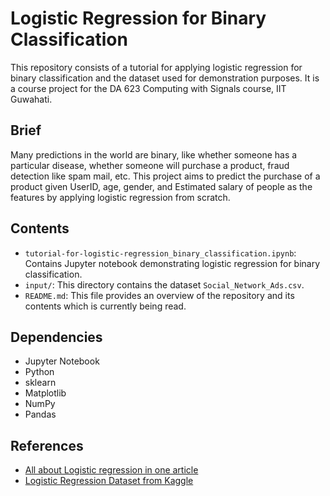 # Logistic Regression for Binary Classification
This repository consists of a tutorial for applying logistic regression for binary classification and the dataset used for demonstration purposes. It is a course project for the DA 623 Computing with Signals course, IIT Guwahati.
## Brief
Many predictions in the world are binary, like whether someone has a particular disease, whether someone will purchase a product, fraud detection like spam mail, etc. This project aims to predict the purchase of a product given UserID, age, gender, and Estimated salary of people as the features by applying logistic regression from scratch.
## Contents
- `tutorial-for-logistic-regression_binary_classification.ipynb`: Contains Jupyter notebook demonstrating logistic regression for binary classification.
- `input/`: This directory contains the dataset `Social_Network_Ads.csv`.
- `README.md`: This file provides an overview of the repository and its contents which is currently being read.
## Dependencies
- Jupyter Notebook
- Python
- sklearn
- Matplotlib
- NumPy
- Pandas
## References
- [All about Logistic regression in one article](https://towardsdatascience.com/logistic-regression-b0af09cdb8ad)
- [Logistic Regression Dataset from Kaggle](https://www.kaggle.com/datasets/dragonheir/logistic-regression)



